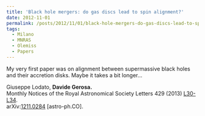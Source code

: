 ```yaml
---
title: 'Black hole mergers: do gas discs lead to spin alignment?'
date: 2012-11-01
permalink: /posts/2012/11/01/black-hole-mergers-do-gas-discs-lead-to-spin-alignment
tags:
  - Milano
  - MNRAS
  - Olemiss
  - Papers
---
```


My very first paper was on alignment between supermassive black holes and their accretion disks. Maybe it takes a bit longer…

Giuseppe Lodato, **Davide Gerosa.**  
Monthly Notices of the Royal Astronomical Society Letters 429 (2013) [L30-L34](<http://mnrasl.oxfordjournals.org/content/429/1/L30>).  
arXiv:[1211.0284](<http://arxiv.org/abs/arXiv:1211.0284>) [astro-ph.CO].

